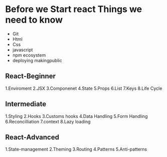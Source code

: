 # Before we Start react Things we need to know

- Git
- Html
- Css
- javascript
- npm ecosystem
- deploying makingpublic

## React-Beginner

1.Enviroment
2.JSX
3.Componenet
4.State
5.Props
6.List
7.Keys
8.Life Cycle

## Intermediate

1.Styling
2.Hooks
3.Customs hooks
4.Data Handling
5.Form Handling
6.Reconcilliation
7.context
8.Lazy loading

## React-Advanced

1.State-management
2.Theming
3.Routing
4.Patterns
5.Anti-patterns
